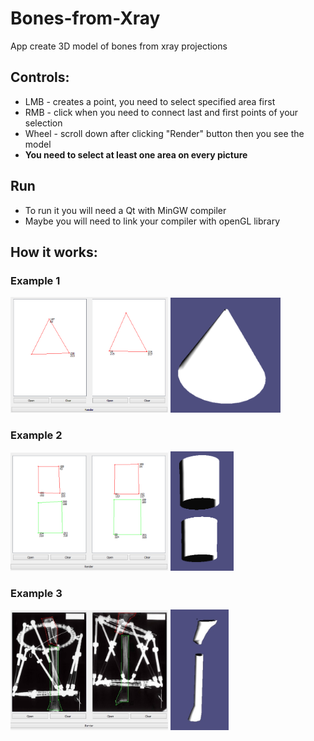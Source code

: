 # Bones-from-Xray
App create 3D model of bones from xray projections

## Controls:
- LMB - creates a point, you need to select specified area first
- RMB - click when you need to connect last and first points of your selection
- Wheel - scroll down after clicking "Render" button then you see the model
- **You need to select at least one area on every picture**

## Run
- To run it you will need a Qt with MinGW compiler
- Maybe you will need to link your compiler with openGL library

## How it works:
### Example 1
<img src="https://github.com/RaZ52/Bones-from-Xray/blob/master/ex1.png" width="50%" height="50%"> <img src="https://github.com/RaZ52/Bones-from-Xray/blob/master/ex1_1.png" width="35%" height="35%">
### Example 2
<img src="https://github.com/RaZ52/Bones-from-Xray/blob/master/ex2.png" width="50%" height="50%"> <img src="https://github.com/RaZ52/Bones-from-Xray/blob/master/ex2_1.png" width="20%" height="20%">
### Example 3
<img src="https://github.com/RaZ52/Bones-from-Xray/blob/master/ex3.jpg" width="50%" height="50%"> <img src="https://github.com/RaZ52/Bones-from-Xray/blob/master/ex3_1.jpg" width="18.5%" height="18.5%">
